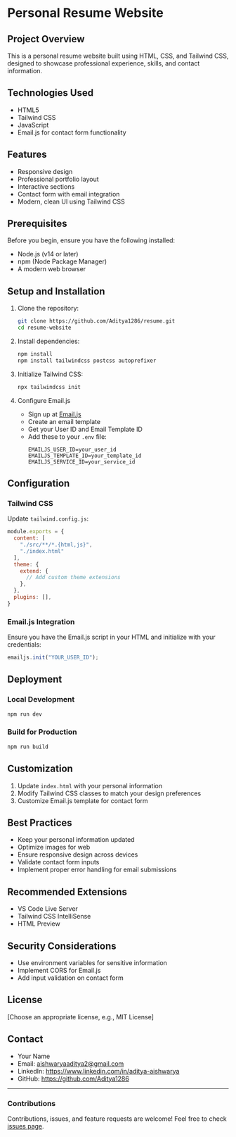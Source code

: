 # Personal Resume Website

## Project Overview

This is a personal resume website built using HTML, CSS, and Tailwind CSS, designed to showcase professional experience, skills, and contact information.

## Technologies Used

- HTML5
- Tailwind CSS
- JavaScript
- Email.js for contact form functionality

## Features

- Responsive design
- Professional portfolio layout
- Interactive sections
- Contact form with email integration
- Modern, clean UI using Tailwind CSS

## Prerequisites

Before you begin, ensure you have the following installed:
- Node.js (v14 or later)
- npm (Node Package Manager)
- A modern web browser

## Setup and Installation

1. Clone the repository:
   ```bash
   git clone https://github.com/Aditya1286/resume.git
   cd resume-website
   ```

2. Install dependencies:
   ```bash
   npm install
   npm install tailwindcss postcss autoprefixer
   ```

3. Initialize Tailwind CSS:
   ```bash
   npx tailwindcss init
   ```

4. Configure Email.js
   - Sign up at [Email.js](https://www.emailjs.com/)
   - Create an email template
   - Get your User ID and Email Template ID
   - Add these to your `.env` file:
     ```
     EMAILJS_USER_ID=your_user_id
     EMAILJS_TEMPLATE_ID=your_template_id
     EMAILJS_SERVICE_ID=your_service_id
     ```

## Configuration

### Tailwind CSS
Update `tailwind.config.js`:
```javascript
module.exports = {
  content: [
    "./src/**/*.{html,js}",
    "./index.html"
  ],
  theme: {
    extend: {
      // Add custom theme extensions
    },
  },
  plugins: [],
}
```

### Email.js Integration
Ensure you have the Email.js script in your HTML and initialize with your credentials:
```javascript
emailjs.init("YOUR_USER_ID");
```

## Deployment

### Local Development
```bash
npm run dev
```

### Build for Production
```bash
npm run build
```

## Customization

1. Update `index.html` with your personal information
2. Modify Tailwind CSS classes to match your design preferences
3. Customize Email.js template for contact form

## Best Practices

- Keep your personal information updated
- Optimize images for web
- Ensure responsive design across devices
- Validate contact form inputs
- Implement proper error handling for email submissions

## Recommended Extensions

- VS Code Live Server
- Tailwind CSS IntelliSense
- HTML Preview

## Security Considerations

- Use environment variables for sensitive information
- Implement CORS for Email.js
- Add input validation on contact form

## License

[Choose an appropriate license, e.g., MIT License]

## Contact

- Your Name
- Email: aishwaryaaditya2@gmail.com
- LinkedIn: https://www.linkedin.com/in/aditya-aishwarya
- GitHub: https://github.com/Aditya1286

---

### Contributions

Contributions, issues, and feature requests are welcome!
Feel free to check [issues page](https://github.com/yourusername/resume-website/issues).
